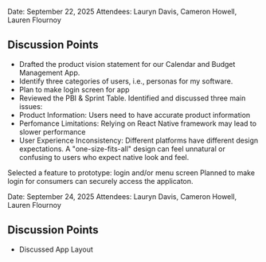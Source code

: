 Date: September 22, 2025
Attendees: Lauryn Davis, Cameron Howell, Lauren Flournoy 

## Discussion Points
- Drafted the product vision statement for our Calendar and Budget Management App.
- Identify three categories of users, i.e., personas for my software. 
- Plan to make login screen for app
- Reviewed the PBI & Sprint Table.
Identified and discussed three main issues:
- Product Information: Users need to have accurate product information
- Perfomance Limitations: Relying on React Native framework may lead to slower performance
- User Experience Inconsistency: Different platforms have different design expectations. A "one-size-fits-all" design can feel unnatural or confusing to users who expect native look and feel.

Selected a feature to prototype: login and/or menu screen
Planned to make login for consumers can securely access the applicaton. 

Date: September 24, 2025
Attendees: Lauryn Davis, Cameron Howell, Lauren Flournoy 
## Discussion Points
- Discussed App Layout
